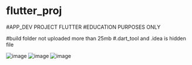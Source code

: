 # flutter_proj

#APP_DEV PROJECT FLUTTER
#EDUCATION PURPOSES ONLY

#build folder not uploaded more than 25mb
#.dart_tool and .idea is hidden file

![image](https://github.com/user-attachments/assets/71b62348-05aa-40b5-8c59-94134f1af912)
![image](https://github.com/user-attachments/assets/323aa16c-d6b6-41bd-b123-9582de1ba2ef)
![image](https://github.com/user-attachments/assets/f0e137e4-48dd-4a9d-87d1-c068a75dcd40)

